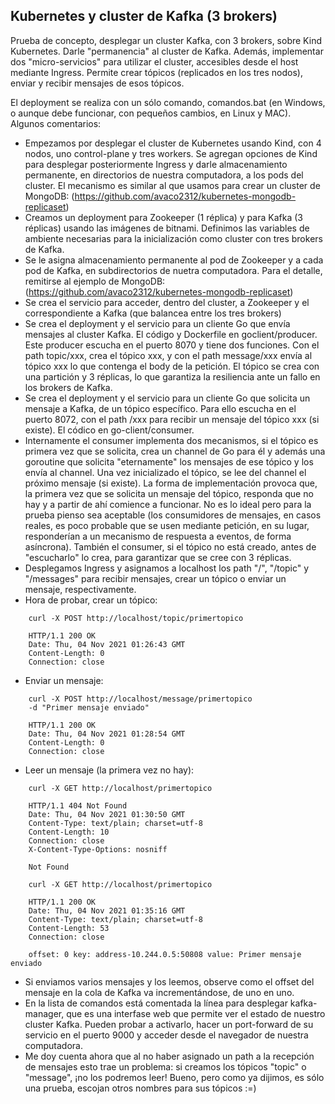 ## Kubernetes y cluster de Kafka (3 brokers)

Prueba de concepto,  desplegar un cluster Kafka, con 3 brokers, sobre Kind Kubernetes. Darle "permanencia" al cluster de Kafka. Además, implementar dos "micro-servicios" para utilizar el cluster, accesibles desde el host mediante Ingress. Permite crear tópicos (replicados en los tres nodos), enviar y recibir mensajes de esos tópicos.

El deployment se realiza con un sólo comando, comandos.bat (en Windows, o aunque debe funcionar, con pequeños cambios, en Linux y MAC). Algunos comentarios:

- Empezamos por desplegar el cluster de Kubernetes usando Kind, con 4 nodos, uno control-plane y tres workers. Se agregan opciones de Kind para desplegar posteriormente Ingress y darle almacenamiento permanente, en directorios de nuestra computadora, a los pods del cluster. El mecanismo es similar al que usamos para crear un cluster de MongoDB: (https://github.com/avaco2312/kubernetes-mongodb-replicaset)
- Creamos un deployment para Zookeeper (1 réplica) y para Kafka (3 réplicas) usando las imágenes de bitnami. Definimos las variables de ambiente necesarias para la inicialización como cluster con tres brokers de Kafka.
- Se le asigna almacenamiento permanente al pod de Zookeeper y a cada pod de Kafka, en subdirectorios de nuetra computadora. Para el detalle, remitirse al ejemplo de MongoDB: (https://github.com/avaco2312/kubernetes-mongodb-replicaset)
- Se crea el servicio para acceder, dentro del cluster, a Zookeeper y el correspondiente a Kafka (que balancea entre los tres brokers)
- Se crea el deployment y el servicio para un cliente Go que envía mensajes al cluster Kafka. El código y Dockerfile en goclient/producer. Este producer escucha en el puerto 8070 y tiene dos funciones. Con el path topic/xxx, crea el tópico xxx, y con el path message/xxx envía al tópico xxx lo que contenga el body de la petición. El tópico se crea con una partición y 3 réplicas, lo que garantiza la resiliencia ante un fallo en los brokers de Kafka.
- Se crea el deployment y el servicio para un cliente Go que solicita un mensaje a Kafka, de un tópico específico. Para ello escucha en el puerto 8072, con el path /xxx para recibir un mensaje del tópico xxx (si existe). El códico en go-client/consumer.
- Internamente el consumer implementa dos mecanismos, si el tópico es primera vez que se solicita, crea un channel de Go para él y además una goroutine que solicita "eternamente" los mensajes de ese tópico y los envía al channel. Una vez inicializado el tópico, se lee del channel el próximo mensaje (si existe). La forma de implementación provoca que, la primera vez que se solicita un mensaje del tópico, responda que no hay y a partir de ahí comience a funcionar. No es lo ideal pero para la prueba pienso sea aceptable (los consumidores de mensajes, en casos reales, es poco probable que se usen mediante petición, en su lugar, responderían a un mecanismo de respuesta a eventos, de forma asíncrona). También el consumer, si el tópico no está creado, antes de "escucharlo" lo crea, para garantizar que se cree con 3 réplicas.
- Desplegamos Ingress y asignamos a localhost los path "/", "/topic" y "/messages" para recibir mensajes, crear un tópico o enviar un mensaje, respectivamente. 
- Hora de probar, crear un tópico:
```
    curl -X POST http://localhost/topic/primertopico

    HTTP/1.1 200 OK
    Date: Thu, 04 Nov 2021 01:26:43 GMT
    Content-Length: 0
    Connection: close
```
- Enviar un mensaje:
```
    curl -X POST http://localhost/message/primertopico
    -d "Primer mensaje enviado"

    HTTP/1.1 200 OK
    Date: Thu, 04 Nov 2021 01:28:54 GMT
    Content-Length: 0
    Connection: close
```    
- Leer un mensaje (la primera vez no hay):
```
    curl -X GET http://localhost/primertopico

    HTTP/1.1 404 Not Found
    Date: Thu, 04 Nov 2021 01:30:50 GMT
    Content-Type: text/plain; charset=utf-8
    Content-Length: 10
    Connection: close
    X-Content-Type-Options: nosniff

    Not Found

    curl -X GET http://localhost/primertopico

    HTTP/1.1 200 OK
    Date: Thu, 04 Nov 2021 01:35:16 GMT
    Content-Type: text/plain; charset=utf-8
    Content-Length: 53
    Connection: close

    offset: 0 key: address-10.244.0.5:50808 value: Primer mensaje enviado
```
- Si enviamos varios mensajes y los leemos, observe como el offset del mensaje en la cola de Kafka va incrementándose, de uno en uno.
- En la lista de comandos está comentada la línea para desplegar kafka-manager, que es una interfase web que permite ver el estado de nuestro cluster Kafka. Pueden probar a activarlo, hacer un port-forward de su servicio en el puerto 9000 y acceder desde el navegador de nuestra computadora.
- Me doy cuenta ahora que al no haber asignado un path a la recepción de mensajes esto trae un problema: si creamos los tópicos "topic" o "message", ¡no los podremos leer! Bueno, pero como ya dijimos, es sólo una prueba, escojan otros nombres para sus tópicos :=)
